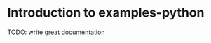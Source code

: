 # Introduction to examples-python

TODO: write [great documentation](http://jacobian.org/writing/what-to-write/)
